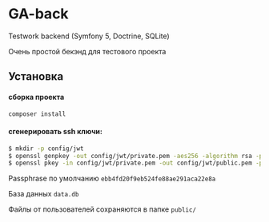 # GA-back
 Testwork backend (Symfony 5, Doctrine, SQLite)
 
 Очень простой бекэнд для тестового проекта
 
 ## Установка 
 #### сборка проекта
 `composer install`
 #### сгенерировать ssh ключи:
 
 ``` bash
 $ mkdir -p config/jwt
 $ openssl genpkey -out config/jwt/private.pem -aes256 -algorithm rsa -pkeyopt rsa_keygen_bits:4096
 $ openssl pkey -in config/jwt/private.pem -out config/jwt/public.pem -pubout
 ```
Passphrase по умолчанию `ebb4fd20f9eb524fe88ae291aca22e8a`

 База данных 
 `data.db`
 
 Файлы от пользователей сохраняются в папке `public/`